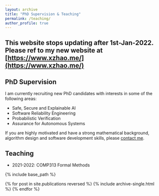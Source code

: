 ```yaml
---
layout: archive
title: "PhD Supervision & Teaching"
permalink: /teaching/
author_profile: true
---
```


## This website stops updating after 1st-Jan-2022. Please ref to my new website at [https://www.xzhao.me/](https://www.xzhao.me/)
## PhD Supervision


I am currently recruiting new PhD candidates with interests in some of the following areas:
* Safe, Secure and Explainable AI
* Software Reliability Engineering
* Probabilistic Verification
* Assurance for Autonomous Systems

If you are highly motivated and have a strong mathematical background, algorithm design and software development skills, please [contact me](https://x-y-zhao.github.io/contact/). 



## Teaching

* 2021-2022: COMP313 Formal Methods


{% include base_path %}

{% for post in site.publications reversed %}
  {% include archive-single.html %}
{% endfor %}
